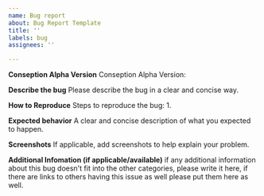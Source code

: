 ```yaml
---
name: Bug report
about: Bug Report Template
title: ''
labels: bug
assignees: ''

---
```


**Conseption Alpha Version**
Conseption Alpha Version:

**Describe the bug**
Please describe the bug in a clear and concise way.

**How to Reproduce**
Steps to reproduce the bug:
1. 

**Expected behavior**
A clear and concise description of what you expected to happen.

**Screenshots**
If applicable, add screenshots to help explain your problem.

**Additional Infomation (if applicable/available)**
if any additional information about this bug doesn't fit into the other categories, please write it here, if there are links to others having this issue as well please put them here as well.
